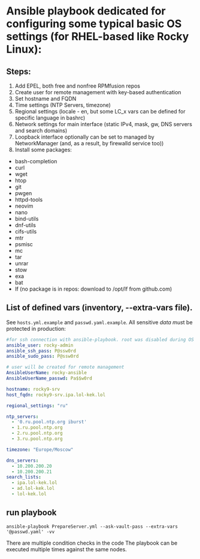 # Ansible playbook dedicated for configuring some typical basic OS settings (for RHEL-based like Rocky Linux):

## Steps:

1. Add EPEL, both free and nonfree RPMfusion repos
2. Create user for remote management with key-based authentication
3. Set hostname and FQDN
4. Time settings (NTP Servers, timezone)
5. Regional settings (locale - en, but some LC_x vars can be defined for specific language in bashrc)
6. Network settings for main interface (static IPv4, mask, gw, DNS servers and search domains)
7. Loopback interface optionally can be set to managed by NetworkManager (and, as a result, by firewalld service too))
8. Install some packages:
- bash-completion
- curl
- wget
- htop
- git
- pwgen
- httpd-tools
- neovim
- nano
- bind-utils
- dnf-utils
- cifs-utils
- mtr
- psmisc
- mc
- tar
- unrar
- stow
- exa
- bat
- lf (no package is in repos: download to /opt/lf from github.com)

## List of defined vars (inventory, --extra-vars file).

See `hosts.yml.example` and `passwd.yaml.example`.
All sensitive *data mus*t be protected in production:
```yaml
#for ssh connection with ansible-playbook. root was disabled during OS installation
ansible_user: rocky-admin
ansible_ssh_pass: P@ssw0rd
ansible_sudo_pass: P@ssw0rd

# user will be created for remote management
AnsibleUserName: rocky-ansible
AnsibleUserName_passwd: Pa$$w0rd

hostname: rocky9-srv
host_fqdn: rocky9-srv.ipa.lol-kek.lol

regional_settings: "ru"

ntp_servers:
  - '0.ru.pool.ntp.org iburst'
  - 1.ru.pool.ntp.org
  - 2.ru.pool.ntp.org
  - 3.ru.pool.ntp.org

timezone: "Europe/Moscow"

dns_servers:
  - 10.200.200.20
  - 10.200.200.21
search_lists:
  - ipa.lol-kek.lol
  - ad.lol-kek.lol
  - lol-kek.lol
```

## run playbook
```
ansible-playbook PrepareServer.yml --ask-vault-pass --extra-vars '@passwd.yaml' -vv
```
There are multiple condition checks in the code
The playbook can be executed multiple times against the same nodes.
